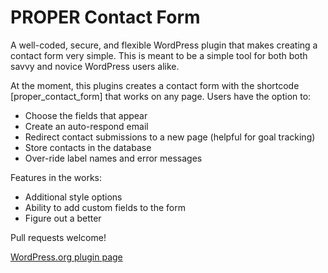 PROPER Contact Form
================= 

A well-coded, secure, and flexible WordPress plugin that makes creating a contact form very simple. This is meant to be a simple tool for both both savvy and novice WordPress users alike.

At the moment, this plugins creates a contact form with the shortcode [proper_contact_form] that works on any page. Users have the option to:

- Choose the fields that appear
- Create an auto-respond email
- Redirect contact submissions to a new page (helpful for goal tracking)
- Store contacts in the database
- Over-ride label names and error messages

Features in the works:

- Additional style options
- Ability to add custom fields to the form
- Figure out a better 

Pull requests welcome!

[WordPress.org plugin page](https://wordpress.org/plugins/proper-contact-form/)